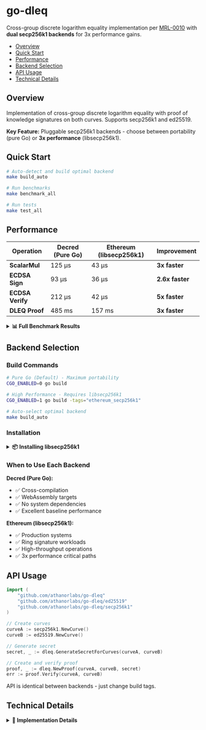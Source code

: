 # go-dleq <!-- omit in toc -->

Cross-group discrete logarithm equality implementation per [MRL-0010](https://www.getmonero.org/resources/research-lab/pubs/MRL-0010.pdf) with **dual secp256k1 backends** for 3x performance gains.

- [Overview](#overview)
- [Quick Start](#quick-start)
- [Performance](#performance)
- [Backend Selection](#backend-selection)
- [API Usage](#api-usage)
- [Technical Details](#technical-details)

## Overview

Implementation of cross-group discrete logarithm equality with proof of knowledge signatures on both curves. Supports secp256k1 and ed25519.

**Key Feature:** Pluggable secp256k1 backends - choose between portability (pure Go) or **3x performance** (libsecp256k1).

## Quick Start

```bash
# Auto-detect and build optimal backend
make build_auto

# Run benchmarks
make benchmark_all

# Run tests
make test_all
```

## Performance

| Operation | Decred (Pure Go) | Ethereum (libsecp256k1) | **Improvement** |
|-----------|------------------|-------------------------|-----------------|
| **ScalarMul** | 125 μs | 43 μs | **3x faster** |
| **ECDSA Sign** | 93 μs | 36 μs | **2.6x faster** |
| **ECDSA Verify** | 212 μs | 42 μs | **5x faster** |
| **DLEQ Proof** | 485 ms | 157 ms | **3x faster** |

<details>
<summary><b>📊 Full Benchmark Results</b></summary>

### Apple M1 Max Results

| Operation | Decred | Ethereum | Improvement |
|-----------|--------|----------|-------------|
| ScalarBaseMul | 36 μs | 43 μs | Similar |
| ScalarMul | 125 μs | 43 μs | 3.0x faster |
| Sign | 93 μs | 36 μs | 2.6x faster |
| Verify | 212 μs | 42 μs | 5.0x faster |
| DLEQ Proof Generation | 485 ms | 157 ms | 3.1x faster |
| DLEQ Proof Verification | 413 ms | 131 ms | 3.2x faster |
| Parallel ScalarMul | 18 μs | 6 μs | 3.0x faster |

### Memory Usage

- **Decred:** 136 B/op, 2 allocations
- **Ethereum:** 336 B/op, 8 allocations (optimization TODO)

### Run Your Own Benchmarks

```bash
make benchmark_all              # Full comparison
go run cmd/benchmark/main.go -compare -duration=10s
```

</details>

## Backend Selection

### Build Commands

```bash
# Pure Go (Default) - Maximum portability
CGO_ENABLED=0 go build

# High Performance - Requires libsecp256k1
CGO_ENABLED=1 go build -tags="ethereum_secp256k1"

# Auto-select optimal backend
make build_auto
```

### Installation

<details>
<summary><b>📦 Installing libsecp256k1</b></summary>

**macOS:**
```bash
brew install libsecp256k1
```

**Ubuntu/Debian:**
```bash
sudo apt install libsecp256k1-dev
```

**Alpine:**
```bash
apk add libsecp256k1-dev
```

</details>

### When to Use Each Backend

**Decred (Pure Go):**
- ✅ Cross-compilation
- ✅ WebAssembly targets
- ✅ No system dependencies
- ✅ Excellent baseline performance

**Ethereum (libsecp256k1):**
- ✅ Production systems
- ✅ Ring signature workloads
- ✅ High-throughput operations
- ✅ 3x performance critical paths

## API Usage

```go
import (
    "github.com/athanorlabs/go-dleq"
    "github.com/athanorlabs/go-dleq/ed25519"
    "github.com/athanorlabs/go-dleq/secp256k1"
)

// Create curves
curveA := secp256k1.NewCurve()
curveB := ed25519.NewCurve()

// Generate secret
secret, _ := dleq.GenerateSecretForCurves(curveA, curveB)

// Create and verify proof
proof, _ := dleq.NewProof(curveA, curveB, secret)
err := proof.Verify(curveA, curveB)
```

API is identical between backends - just change build tags.

## Technical Details

<details>
<summary><b>🔧 Implementation Details</b></summary>

### Architecture

- **Backend selection:** Build-time via tags (not runtime)
- **Files:**
  - `secp256k1/curve_decred.go` - Pure Go implementation
  - `secp256k1/curve_ethereum.go` - libsecp256k1 wrapper (build tag: `ethereum_secp256k1`)

### Optimizations

The Ethereum backend replaces critical operations:

| Decred (Pure Go) | Ethereum (libsecp256k1) |
|------------------|-------------------------|
| `secp256k1.ScalarMultNonConst` | `ethsecp256k1.S256().ScalarMult` |
| `secp256k1.ScalarBaseMultNonConst` | `ethsecp256k1.S256().ScalarBaseMult` |
| `ecdsa.SignASN1` | `ethsecp256k1.Sign` |
| `ecdsa.VerifyASN1` | `ethsecp256k1.VerifySignature` |

### Performance TODOs

- `TODO_OPTIMIZE`: Reduce Ethereum backend allocations (8 → 4-6)
- `TODO_OPTIMIZE`: ScalarBaseMul slower than Decred (43μs vs 36μs)
- `TODO_IMPROVE`: Replace panics with error returns

### Shannon SDK Impact

The PATH → Shannon SDK → Ring-go → go-dleq pipeline achieves:
- **Ring signatures:** ~3x faster
- **DLEQ proofs:** ~3x faster
- **Parallel ops:** ~3x better scaling

</details>

